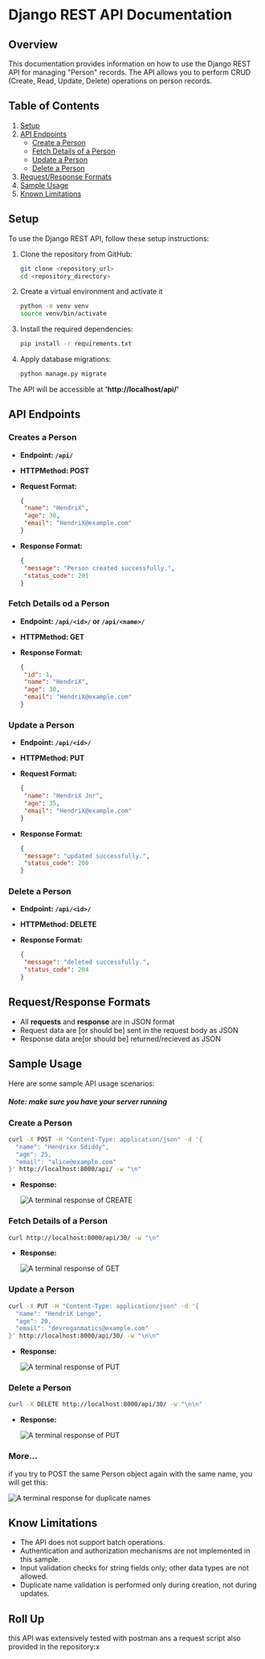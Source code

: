 # Django REST API Documentation

## Overview

This documentation provides information on how to use the Django REST API for managing "Person" records. The API allows you to perform CRUD (Create, Read, Update, Delete) operations on person records.

## Table of Contents

1. [Setup](#setup)
2. [API Endpoints](#api-endpoints)
   - [Create a Person](#create-a-person)
   - [Fetch Details of a Person](#fetch-details-of-a-person)
   - [Update a Person](#update-a-person)
   - [Delete a Person](#delete-a-person)
3. [Request/Response Formats](#request-response-formats)
4. [Sample Usage](#sample-usage)
5. [Known Limitations](#known-limitations)

## Setup

To use the Django REST API, follow these setup instructions:

1. Clone the repository from GitHub:

   ```bash
   git clone <repository_url>
   cd <repository_directory>

2. Create a virtual environment and activate it

   ```bash
   python -m venv venv
   source venv/bin/activate
   ```

3. Install the required dependencies:
   ```bash
   pip install -r requirements.txt

4. Apply database migrations:
   ```bash
   python manage.py migrate

The API will be accessible at **'http://localhost/api/'**

## API Endpoints

### Creates a Person
- **Endpoint: `/api/`**
- **HTTPMethod: POST**
- **Request Format:**
   
   ```json
   {
    "name": "HendriX",
    "age": 30,
    "email": "HendriX@example.com"
   }
- **Response Format:**

   ```json
   {
    "message": "Person created successfully.",
    "status_code": 201
   }

### Fetch Details od a Person
- **Endpoint: `/api/<id>/` or `/api/<name>/`**
- **HTTPMethod: GET**
- **Response Format:**

   ```json
   {
    "id": 1,
    "name": "HendriX",
    "age": 30,
    "email": "HendriX@example.com"
   }

### Update a Person
- **Endpoint: `/api/<id>/`**
- **HTTPMethod: PUT**
- **Request Format:**

   ```json
   {
    "name": "HendriX Jnr",
    "age": 35,
    "email": "HendriX@example.com"
   }

- **Response Format:**

   ```json
   {
    "message": "updated successfully.",
    "status_code": 200
   }

### Delete a Person
- **Endpoint: `/api/<id>/`**
- **HTTPMethod: DELETE**
- **Response Format:**

   ```json
   {
    "message": "deleted successfully.",
    "status_code": 204
   }

## Request/Response Formats

- All **requests** and **response** are in JSON format
- Request data are [or should be] sent in the request body as JSON
- Response data are[or should be] returned/recieved as JSON

## Sample Usage

Here are some sample API usage scenarios:
##### *Note: make sure you have your server running*

### Create a Person

   ```bash
   curl -X POST -H "Content-Type: application/json" -d '{
     "name": "Hendrixx Sdiddy",
     "age": 25,
     "email": "alice@example.com"
   }' http://localhost:8000/api/ -w "\n"
   ```

- **Response:**

  ![A terminal response of CREATE](IMGs/CREATE_PERSON.png)

### Fetch Details of a Person

   ```bash
   curl http://localhost:8000/api/30/ -w "\n"
   ```

- **Response:**

  ![A terminal response of GET](IMGs/FETCH_PERSON.png)

### Update a Person

   ```bash
   curl -X PUT -H "Content-Type: application/json" -d '{
     "name": "HendriX Lenge",
     "age": 20,
     "email": "devreganmatics@example.com"
   }' http://localhost:8000/api/30/ -w "\n\n"
   ```

- **Response:**

  ![A terminal response of PUT](IMGs/UPDATE_PERSON.png)

### Delete a Person

   ```bash
   curl -X DELETE http://localhost:8000/api/30/ -w "\n\n"
   ```

- **Response:**

  ![A terminal response of PUT](IMGs/DELETE_PERSON.png)

### More...
if you try to POST the same Person object again with the same name, you will get this:

![A terminal response for duplicate names](IMGs/DUPLICATE_PERSON.png)

## Know Limitations
- The API does not support batch operations.
- Authentication and authorization mechanisms are not implemented in this sample.
- Input validation checks for string fields only; other data types are not allowed.
- Duplicate name validation is performed only during creation, not during updates.

## Roll Up
this API was extensively tested with postman ans a request script also provided in the repository:x
